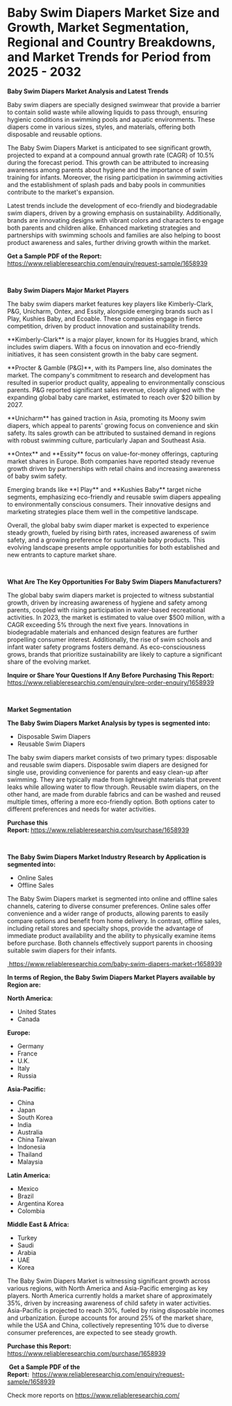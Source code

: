 <p><h1>Baby Swim Diapers Market Size and Growth, Market Segmentation, Regional and Country Breakdowns, and Market Trends for Period from 2025 -  2032</h1></p><p><strong>Baby Swim Diapers Market Analysis and Latest Trends</strong></p>
<p><p>Baby swim diapers are specially designed swimwear that provide a barrier to contain solid waste while allowing liquids to pass through, ensuring hygienic conditions in swimming pools and aquatic environments. These diapers come in various sizes, styles, and materials, offering both disposable and reusable options. </p><p>The Baby Swim Diapers Market is anticipated to see significant growth, projected to expand at a compound annual growth rate (CAGR) of 10.5% during the forecast period. This growth can be attributed to increasing awareness among parents about hygiene and the importance of swim training for infants. Moreover, the rising participation in swimming activities and the establishment of splash pads and baby pools in communities contribute to the market's expansion.</p><p>Latest trends include the development of eco-friendly and biodegradable swim diapers, driven by a growing emphasis on sustainability. Additionally, brands are innovating designs with vibrant colors and characters to engage both parents and children alike. Enhanced marketing strategies and partnerships with swimming schools and families are also helping to boost product awareness and sales, further driving growth within the market.</p></p>
<p><strong>Get a Sample PDF of the Report:&nbsp;</strong> <a href="https://www.reliableresearchiq.com/enquiry/request-sample/1658939?utm_campaign=2732&utm_medium=2&utm_source=Github&utm_content=ia&utm_term=23032025&utm_id=baby-swim-diapers">https://www.reliableresearchiq.com/enquiry/request-sample/1658939</a></p>
<p>&nbsp;</p>
<p><strong>Baby Swim Diapers Major Market Players</strong></p>
<p><p>The baby swim diapers market features key players like Kimberly-Clark, P&G, Unicharm, Ontex, and Essity, alongside emerging brands such as I Play, Kushies Baby, and Ecoable. These companies engage in fierce competition, driven by product innovation and sustainability trends.</p><p>**Kimberly-Clark** is a major player, known for its Huggies brand, which includes swim diapers. With a focus on innovation and eco-friendly initiatives, it has seen consistent growth in the baby care segment. </p><p>**Procter & Gamble (P&G)**, with its Pampers line, also dominates the market. The company's commitment to research and development has resulted in superior product quality, appealing to environmentally conscious parents. P&G reported significant sales revenue, closely aligned with the expanding global baby care market, estimated to reach over $20 billion by 2027.</p><p>**Unicharm** has gained traction in Asia, promoting its Moony swim diapers, which appeal to parents' growing focus on convenience and skin safety. Its sales growth can be attributed to sustained demand in regions with robust swimming culture, particularly Japan and Southeast Asia.</p><p>**Ontex** and **Essity** focus on value-for-money offerings, capturing market shares in Europe. Both companies have reported steady revenue growth driven by partnerships with retail chains and increasing awareness of baby swim safety.</p><p>Emerging brands like **I Play** and **Kushies Baby** target niche segments, emphasizing eco-friendly and reusable swim diapers appealing to environmentally conscious consumers. Their innovative designs and marketing strategies place them well in the competitive landscape.</p><p>Overall, the global baby swim diaper market is expected to experience steady growth, fueled by rising birth rates, increased awareness of swim safety, and a growing preference for sustainable baby products. This evolving landscape presents ample opportunities for both established and new entrants to capture market share.</p></p>
<p>&nbsp;</p>
<p><strong>What Are The Key Opportunities For Baby Swim Diapers Manufacturers?</strong></p>
<p><p>The global baby swim diapers market is projected to witness substantial growth, driven by increasing awareness of hygiene and safety among parents, coupled with rising participation in water-based recreational activities. In 2023, the market is estimated to value over $500 million, with a CAGR exceeding 5% through the next five years. Innovations in biodegradable materials and enhanced design features are further propelling consumer interest. Additionally, the rise of swim schools and infant water safety programs fosters demand. As eco-consciousness grows, brands that prioritize sustainability are likely to capture a significant share of the evolving market.</p></p>
<p><strong>Inquire or Share Your Questions If Any Before Purchasing This Report:</strong> <a href="https://www.reliableresearchiq.com/enquiry/pre-order-enquiry/1658939?utm_campaign=2732&utm_medium=2&utm_source=Github&utm_content=ia&utm_term=23032025&utm_id=baby-swim-diapers">https://www.reliableresearchiq.com/enquiry/pre-order-enquiry/1658939</a></p>
<p>&nbsp;</p>
<p><strong>Market Segmentation</strong></p>
<p><strong>The Baby Swim Diapers Market Analysis by types is segmented into:</strong></p>
<p><ul><li>Disposable Swim Diapers</li><li>Reusable Swim Diapers</li></ul></p>
<p><p>The baby swim diapers market consists of two primary types: disposable and reusable swim diapers. Disposable swim diapers are designed for single use, providing convenience for parents and easy clean-up after swimming. They are typically made from lightweight materials that prevent leaks while allowing water to flow through. Reusable swim diapers, on the other hand, are made from durable fabrics and can be washed and reused multiple times, offering a more eco-friendly option. Both options cater to different preferences and needs for water activities.</p></p>
<p><strong>Purchase this Report:&nbsp;</strong><a href="https://www.reliableresearchiq.com/purchase/1658939?utm_campaign=2732&utm_medium=2&utm_source=Github&utm_content=ia&utm_term=23032025&utm_id=baby-swim-diapers">https://www.reliableresearchiq.com/purchase/1658939</a></p>
<p>&nbsp;</p>
<p><strong>The Baby Swim Diapers Market Industry Research by Application is segmented into:</strong></p>
<p><ul><li>Online Sales</li><li>Offline Sales</li></ul></p>
<p><p>The Baby Swim Diapers market is segmented into online and offline sales channels, catering to diverse consumer preferences. Online sales offer convenience and a wider range of products, allowing parents to easily compare options and benefit from home delivery. In contrast, offline sales, including retail stores and specialty shops, provide the advantage of immediate product availability and the ability to physically examine items before purchase. Both channels effectively support parents in choosing suitable swim diapers for their infants.</p></p>
<p><a href="https://www.reliableresearchiq.com/baby-swim-diapers-market-r1658939?utm_campaign=2732&utm_medium=2&utm_source=Github&utm_content=ia&utm_term=23032025&utm_id=baby-swim-diapers">&nbsp;https://www.reliableresearchiq.com/baby-swim-diapers-market-r1658939</a></p>
<p><strong>In terms of Region, the Baby Swim Diapers Market Players available by Region are:</strong></p>
<p>
    <p> <strong> North America: </strong>
        <ul>
            <li>United States</li>
            <li>Canada</li>
        </ul>
        </p> 
    <p> <strong> Europe: </strong>
        <ul>
            <li>Germany</li>
            <li>France</li>
            <li>U.K.</li>
            <li>Italy</li>
            <li>Russia</li>
        </ul>
        </p> 
    <p> <strong> Asia-Pacific: </strong>
        <ul>
            <li>China</li>
            <li>Japan</li>
            <li>South Korea</li>
            <li>India</li>
            <li>Australia</li>
            <li>China Taiwan</li>
            <li>Indonesia</li>
            <li>Thailand</li>
            <li>Malaysia</li>
        </ul>
        </p> 
    <p> <strong> Latin America: </strong>
        <ul>
            <li>Mexico</li>
            <li>Brazil</li>
            <li>Argentina Korea</li>
            <li>Colombia</li>
        </ul>
        </p> 
    <p> <strong> Middle East & Africa: </strong>
        <ul>
            <li>Turkey</li>
            <li>Saudi</li>
            <li>Arabia</li>
            <li>UAE</li>
            <li>Korea</li>
        </ul>
    </p>
    </p>
<p><p>The Baby Swim Diapers Market is witnessing significant growth across various regions, with North America and Asia-Pacific emerging as key players. North America currently holds a market share of approximately 35%, driven by increasing awareness of child safety in water activities. Asia-Pacific is projected to reach 30%, fueled by rising disposable incomes and urbanization. Europe accounts for around 25% of the market share, while the USA and China, collectively representing 10% due to diverse consumer preferences, are expected to see steady growth.</p></p>
<p><strong>Purchase this Report: </strong><a href="https://www.reliableresearchiq.com/purchase/1658939?utm_campaign=2732&utm_medium=2&utm_source=Github&utm_content=ia&utm_term=23032025&utm_id=baby-swim-diapers">https://www.reliableresearchiq.com/purchase/1658939</a></p>
<p>&nbsp;<strong>Get a Sample PDF of the Report:&nbsp;&nbsp;</strong><a href="https://www.reliableresearchiq.com/enquiry/request-sample/1658939?utm_campaign=2732&utm_medium=2&utm_source=Github&utm_content=ia&utm_term=23032025&utm_id=baby-swim-diapers">https://www.reliableresearchiq.com/enquiry/request-sample/1658939</a></p>
<p><strong></strong></p>
<p>Check more reports on <a href="https://www.reliableresearchiq.com/?utm_campaign=2732&utm_medium=2&utm_source=Github&utm_content=ia&utm_term=23032025&utm_id=baby-swim-diapers">https://www.reliableresearchiq.com/</a></p>
